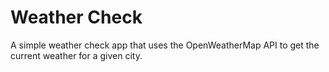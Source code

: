 # Weather Check

A simple weather check app that uses the OpenWeatherMap API to get the current weather for a given city.